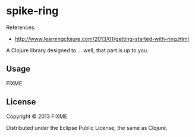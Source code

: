 # spike-ring

References:
* http://www.learningclojure.com/2013/01/getting-started-with-ring.html

A Clojure library designed to ... well, that part is up to you.

## Usage

FIXME

## License

Copyright © 2013 FIXME

Distributed under the Eclipse Public License, the same as Clojure.
